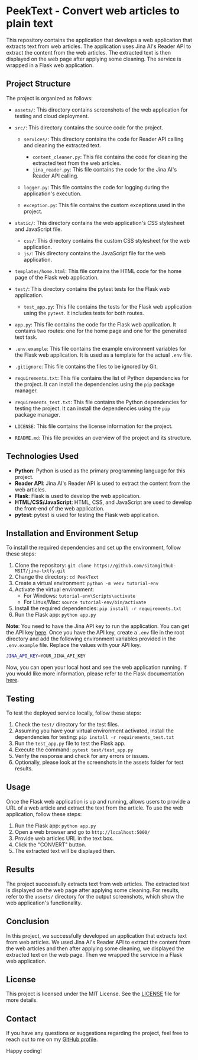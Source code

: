 # PeekText - Convert web articles to plain text

This repository contains the application that develops a web application that extracts text from web articles. The application uses Jina AI's Reader API to extract the content from the web articles. The extracted text is then displayed on the web page after applying some cleaning. The service is wrapped in a Flask web application.

## Project Structure

The project is organized as follows:

- `assets/`: This directory contains screenshots of the web application for testing and cloud deployment.

- `src/`: This directory contains the source code for the project.

  - `services/`: This directory contains the code for Reader API calling and cleaning the extracted text.

    - `content_cleaner.py`: This file contains the code for cleaning the extracted text from the web articles.
    - `jina_reader.py`: This file contains the code for the Jina AI's Reader API calling.

  - `logger.py`: This file contains the code for logging during the application's execution.
  - `exception.py`: This file contains the custom exceptions used in the project.

- `static/`: This directory contains the web application's CSS stylesheet and JavaScript file.

  - `css/`: This directory contains the custom CSS stylesheet for the web application.
  - `js/`: This directory contains the JavaScript file for the web application.

- `templates/home.html`: This file contains the HTML code for the home page of the Flask web application.

- `test/`: This directory contains the pytest tests for the Flask web application.

  - `test_app.py`: This file contains the tests for the Flask web application using the `pytest`. It includes tests for both routes.

- `app.py`: This file contains the code for the Flask web application. It contains two routes: one for the home page and one for the generated text task.

- `.env.example`: This file contains the example environment variables for the Flask web application. It is used as a template for the actual `.env` file.
- `.gitignore`: This file contains the files to be ignored by Git.
- `requirements.txt`: This file contains the list of Python dependencies for the project. It can install the dependencies using the `pip` package manager.
- `requirements_test.txt`: This file contains the Python dependencies for testing the project. It can install the dependencies using the `pip` package manager.
- `LICENSE`: This file contains the license information for the project.
- `README.md`: This file provides an overview of the project and its structure.

## Technologies Used

- **Python**: Python is used as the primary programming language for this project.
- **Reader API**: Jina AI's Reader API is used to extract the content from the web articles.
- **Flask**: Flask is used to develop the web application.
- **HTML/CSS/JavaScript**: HTML, CSS, and JavaScript are used to develop the front-end of the web application.
- **pytest**: pytest is used for testing the Flask web application.

## Installation and Environment Setup

To install the required dependencies and set up the environment, follow these steps:

1. Clone the repository: `git clone https://github.com/sitamgithub-MSIT/jina-txtfy.git`
2. Change the directory: `cd PeekText`
3. Create a virtual environment: `python -m venv tutorial-env`
4. Activate the virtual environment:
   - For Windows: `tutorial-env\Scripts\activate`
   - For Linux/Mac: `source tutorial-env/bin/activate`
5. Install the required dependencies: `pip install -r requirements.txt`
6. Run the Flask app: `python app.py`

**Note**: You need to have the Jina API key to run the application. You can get the API key [here](https://jina.ai/reader/). Once you have the API key, create a `.env` file in the root directory and add the following environment variables provided in the `.env.example` file. Replace the values with your API key.

```bash
JINA_API_KEY=YOUR_JINA_API_KEY
```

Now, you can open your local host and see the web application running. If you would like more information, please refer to the Flask documentation [here](https://flask.palletsprojects.com/en/2.0.x/quickstart/#debug-mode).

## Testing

To test the deployed service locally, follow these steps:

1. Check the `test/` directory for the test files.
2. Assuming you have your virtual environment activated, install the dependencies for testing: `pip install -r requirements_test.txt`
3. Run the `test_app.py` file to test the Flask app.
4. Execute the command: `pytest test/test_app.py`
5. Verify the response and check for any errors or issues.
6. Optionally, please look at the screenshots in the assets folder for test results.

## Usage

Once the Flask web application is up and running, allows users to provide a URL of a web article and extract the text from the article. To use the web application, follow these steps:

1. Run the Flask app: `python app.py`
2. Open a web browser and go to `http://localhost:5000/`
3. Provide web articles URL in the text box.
4. Click the "CONVERT" button.
5. The extracted text will be displayed then.

## Results

The project successfully extracts text from web articles. The extracted text is displayed on the web page after applying some cleaning. For results, refer to the `assets/` directory for the output screenshots, which show the web application's functionality.

## Conclusion

In this project, we successfully developed an application that extracts text from web articles. We used Jina AI's Reader API to extract the content from the web articles and then after applying some cleaning, we displayed the extracted text on the web page. Then we wrapped the service in a Flask web application.

## License

This project is licensed under the MIT License. See the [LICENSE](LICENSE) file for more details.

## Contact

If you have any questions or suggestions regarding the project, feel free to reach out to me on my [GitHub profile](https://github.com/sitamgithub-MSIT).

Happy coding!

